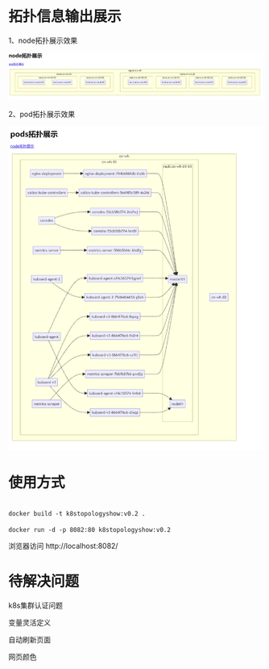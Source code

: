 # 拓扑信息输出展示
1、node拓扑展示效果

![alt text](/images/image01.png "效果图")

2、pod拓扑展示效果

![alt text](/images/image02.png "效果图")

# 使用方式


```

docker build -t k8stopologyshow:v0.2 .

docker run -d -p 8082:80 k8stopologyshow:v0.2

```

浏览器访问 http://localhost:8082/

# 待解决问题

k8s集群认证问题

变量灵活定义

自动刷新页面

网页颜色